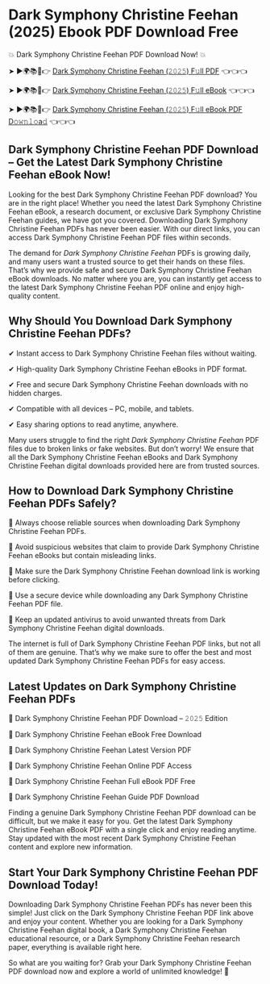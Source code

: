 # Dark Symphony Christine Feehan (2025) Ebook PDF Download Free

💥 Dark Symphony Christine Feehan PDF Download Now! 💥

➤ ►🌍📚📱👉 [Dark Symphony Christine Feehan (𝟸𝟶𝟸𝟻) F𝚞ll PDF](https://getpdf.xyz/dark-symphony-christine-feehan) 👈👈👈


➤ ►🌍📚📱👉 [Dark Symphony Christine Feehan (𝟸𝟶𝟸𝟻) F𝚞ll eBook](https://getpdf.xyz/dark-symphony-christine-feehan) 👈👈👈


➤ ►🌍📚📱👉 [Dark Symphony Christine Feehan (𝟸𝟶𝟸𝟻) F𝚞ll eBook PDF D𝚘𝚠𝚗𝚕𝚘a𝚍](https://getpdf.xyz/dark-symphony-christine-feehan) 👈👈👈


## Dark Symphony Christine Feehan PDF Download – Get the Latest Dark Symphony Christine Feehan eBook Now!

Looking for the best Dark Symphony Christine Feehan PDF download? You are in the right place! Whether you need the latest Dark Symphony Christine Feehan eBook, a research document, or exclusive Dark Symphony Christine Feehan guides, we have got you covered. Downloading Dark Symphony Christine Feehan PDFs has never been easier. With our direct links, you can access Dark Symphony Christine Feehan PDF files within seconds.

The demand for *Dark Symphony Christine Feehan* PDFs is growing daily, and many users want a trusted source to get their hands on these files. That’s why we provide safe and secure Dark Symphony Christine Feehan eBook downloads. No matter where you are, you can instantly get access to the latest Dark Symphony Christine Feehan PDF online and enjoy high-quality content.

## Why Should You Download Dark Symphony Christine Feehan PDFs?

✔ Instant access to Dark Symphony Christine Feehan files without waiting.

✔ High-quality Dark Symphony Christine Feehan eBooks in PDF format.

✔ Free and secure Dark Symphony Christine Feehan downloads with no hidden charges.

✔ Compatible with all devices – PC, mobile, and tablets.

✔ Easy sharing options to read anytime, anywhere.

Many users struggle to find the right *Dark Symphony Christine Feehan* PDF files due to broken links or fake websites. But don’t worry! We ensure that all the Dark Symphony Christine Feehan eBooks and Dark Symphony Christine Feehan digital downloads provided here are from trusted sources.

## How to Download Dark Symphony Christine Feehan PDFs Safely?

📌 Always choose reliable sources when downloading Dark Symphony Christine Feehan PDFs.

📌 Avoid suspicious websites that claim to provide Dark Symphony Christine Feehan eBooks but contain misleading links.

📌 Make sure the Dark Symphony Christine Feehan download link is working before clicking.

📌 Use a secure device while downloading any Dark Symphony Christine Feehan PDF file.

📌 Keep an updated antivirus to avoid unwanted threats from Dark Symphony Christine Feehan digital downloads.

The internet is full of Dark Symphony Christine Feehan PDF links, but not all of them are genuine. That’s why we make sure to offer the best and most updated Dark Symphony Christine Feehan PDFs for easy access.

## Latest Updates on Dark Symphony Christine Feehan PDFs

🔹 Dark Symphony Christine Feehan PDF Download – 𝟸𝟶𝟸𝟻 Edition

🔹 Dark Symphony Christine Feehan eBook Free Download

🔹 Dark Symphony Christine Feehan Latest Version PDF

🔹 Dark Symphony Christine Feehan Online PDF Access

🔹 Dark Symphony Christine Feehan Full eBook PDF Free

🔹 Dark Symphony Christine Feehan Guide PDF Download

Finding a genuine Dark Symphony Christine Feehan PDF download can be difficult, but we make it easy for you. Get the latest Dark Symphony Christine Feehan eBook PDF with a single click and enjoy reading anytime. Stay updated with the most recent Dark Symphony Christine Feehan content and explore new information.

## Start Your Dark Symphony Christine Feehan PDF Download Today!

Downloading Dark Symphony Christine Feehan PDFs has never been this simple! Just click on the Dark Symphony Christine Feehan PDF link above and enjoy your content. Whether you are looking for a Dark Symphony Christine Feehan digital book, a Dark Symphony Christine Feehan educational resource, or a Dark Symphony Christine Feehan research paper, everything is available right here.

So what are you waiting for? Grab your Dark Symphony Christine Feehan PDF download now and explore a world of unlimited knowledge! 🚀